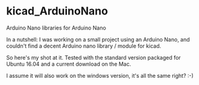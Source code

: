 # kicad_ArduinoNano
Arduino Nano libraries for Arduino Nano

In a nutshell: I was working on a small project using an Arduino Nano, and couldn't find a decent Arduino nano library / module for kicad.

So here's my shot at it.  Tested with the standard version packaged for Ubuntu 16.04 and a current download on the Mac.

I assume it will also work on the windows version, it's all the same right? :-)

